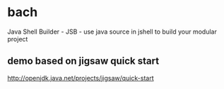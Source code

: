 # bach
Java Shell Builder - JSB - use java source in jshell to build your modular project


## demo based on jigsaw quick start

http://openjdk.java.net/projects/jigsaw/quick-start
